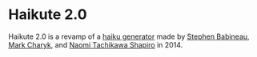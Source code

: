 # Haikute 2.0

Haikute 2.0 is a revamp of a [haiku generator](https://github.com/markcharyk/Haikute) made by [Stephen Babineau](https://github.com/sbabineau), [Mark Charyk](https://github.com/markcharyk), and [Naomi Tachikawa Shapiro](https://github.com/tsnaomi) in 2014.
